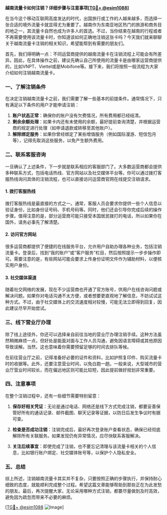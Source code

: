 **越南流量卡如何注销？详细步骤与注意事项[[TG💪+ @esim1088](https://t.me/s/esim1088)]**

在当今这个移动互联网高度发达的时代，出国旅行或工作的人越来越多，而选择一张合适的境外流量卡就显得尤为重要了。越南作为东南亚地区热门的旅游和商务目的地之一，其流量卡自然也成为许多人的首选。不过，当你结束在越南的行程或者不再需要使用该流量卡时，你知道该如何正确地注销这张卡吗？今天我们就来聊聊关于越南流量卡注销的相关知识，希望能帮到有需要的朋友们。

首先，我们得明确一点：不同运营商提供的越南流量卡在注销流程上可能会有所差异。因此，在具体操作之前，建议先确认自己所使用的流量卡是由哪家运营商提供的，比如VNPT、Viettel或是Mobifone等。接下来，我们将按照一般流程为大家介绍如何注销越南流量卡。

### **一、了解注销条件**
在决定注销越南流量卡之前，我们需要了解一些基本的前提条件。通常情况下，只有满足以下条件的用户才能申请注销：
1. **账户状态正常**：确保你的账户没有欠费情况，所有费用都已经结清。
2. **剩余余额处理**：如果卡内还有未使用的余额，最好提前查询清楚，并根据运营商的规定进行处理（如申请退款或转移至其他账户）。
3. **解除绑定服务**：如果你曾经绑定了某些增值服务（例如国际漫游、短信包月等），记得先取消这些服务，以免产生额外费用。

### **二、联系客服咨询**
一旦确认了上述条件，下一步就是联系相应的客服部门了。大多数运营商都会提供多种联系方式，包括电话热线、官方网站以及社交媒体平台等。你可以通过拨打客服热线询问具体的注销流程，也可以直接访问运营商官网在线提交注销请求。

#### **1. 拨打客服热线**
拨打客服热线是最直接的方式之一。通常，客服人员会要求你提供一些个人信息以验证身份，比如身份证号码、手机号码等。同时，他们还会引导你完成后续的操作步骤。值得注意的是，部分运营商可能只接受本国居民拨打的电话，所以如果你在国外，请务必事先了解清楚。

#### **2. 访问官方网站**
很多运营商都提供了便捷的在线服务平台，允许用户自助办理各种业务，包括注销流量卡。登录后，找到“我的账户”或“客户服务”栏目，然后按照提示一步步操作即可。需要注意的是，有些网站可能会要求上传身份证明文件作为辅助材料，以便核实用户身份。

#### **3. 社交媒体渠道**
随着社交网络的发展，现在不少运营商也开通了官方账号，供用户在线咨询问题或解决问题。如果你对电话沟通不太方便，或者想要更直观地了解信息，不妨试试这种方式。不过，由于社交媒体上的交流速度相对较慢，可能无法立即得到回复，因此建议尽早开始尝试。

### **三、线下营业厅办理**
除了线上途径外，你还可以选择亲自前往当地的营业厅办理注销手续。这种方法虽然稍微麻烦一点，但好处是能面对面与工作人员沟通，避免因语言障碍或其他原因导致误解。当然，这也意味着你需要预留足够的时间去排队等候。

在前往营业厅之前，记得准备好必要的证件和资料，比如护照复印件、购买流量卡时的收据等。此外，还要注意营业时间，以免白跑一趟。一般来说，大型城市的营业厅营业时间较长，而在偏远地区则可能比较短，因此提前做好规划非常重要。

### **四、注意事项**
在整个注销过程中，还有一些细节需要特别留意：

1. **保存好相关凭证**：无论是通过电话、网络还是线下方式完成注销，都要妥善保管好所有的通话记录、邮件截图、聊天记录等证据，以防日后发生争议时有据可查。
   
2. **检查是否成功注销**：注销完成后，最好再次登录账户查看状态，确保已经彻底解除所有关联服务。如果发现仍有异常情况，应尽快联系客服解决。

3. **关注后续事宜**：即使完成了注销，也不要忘记清理与该流量卡相关的个人信息，比如银行账户绑定、社交媒体账号等，以保护个人隐私安全。

### **五、总结**
综上所述，注销越南流量卡其实并不复杂，只要按照正确的步骤执行，并保持耐心细致的态度，就能顺利完成整个过程。希望这篇文章能够帮助到那些正在为此发愁的朋友。最后，再次提醒大家，无论采用哪种方式注销，都要尽量做到及时高效，避免因为疏忽而带来不必要的麻烦。

[[TG💪+ @esim1088](https://t.me/s/esim1088) ![Image](https://i.postimg.cc/4NQfJmqS/Snipaste-2025-05-13-00-14-12.png)]